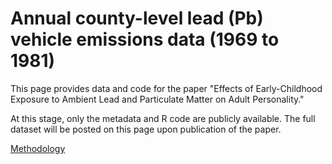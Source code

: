 # Annual county-level lead (Pb) vehicle emissions data (1969 to 1981)

This page provides data and code for the paper "Effects of Early-Childhood Exposure to Ambient Lead and Particulate Matter on Adult Personality."

At this stage, only the metadata and R code are publicly available. The full dataset will be posted on this page upon publication of the paper.

[Methodology](methodology.png)
